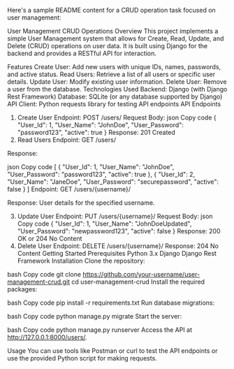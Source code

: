 
Here's a sample README content for a CRUD operation task focused on user management:

User Management CRUD Operations
Overview
This project implements a simple User Management system that allows for Create, Read, Update, and Delete (CRUD) operations on user data. It is built using Django for the backend and provides a RESTful API for interaction.

Features
Create User: Add new users with unique IDs, names, passwords, and active status.
Read Users: Retrieve a list of all users or specific user details.
Update User: Modify existing user information.
Delete User: Remove a user from the database.
Technologies Used
Backend: Django (with Django Rest Framework)
Database: SQLite (or any database supported by Django)
API Client: Python requests library for testing API endpoints
API Endpoints
1. Create User
Endpoint: POST /users/
Request Body:
json
Copy code
{
    "User_Id": 1,
    "User_Name": "JohnDoe",
    "User_Password": "password123",
    "active": true
}
Response: 201 Created
2. Read Users
Endpoint: GET /users/

Response:

json
Copy code
[
    {
        "User_Id": 1,
        "User_Name": "JohnDoe",
        "User_Password": "password123",
        "active": true
    },
    {
        "User_Id": 2,
        "User_Name": "JaneDoe",
        "User_Password": "securepassword",
        "active": false
    }
]
Endpoint: GET /users/{username}/

Response: User details for the specified username.

3. Update User
Endpoint: PUT /users/{username}/
Request Body:
json
Copy code
{
    "User_Id": 1,
    "User_Name": "JohnDoeUpdated",
    "User_Password": "newpassword123",
    "active": false
}
Response: 200 OK or 204 No Content
4. Delete User
Endpoint: DELETE /users/{username}/
Response: 204 No Content
Getting Started
Prerequisites
Python 3.x
Django
Django Rest Framework
Installation
Clone the repository:

bash
Copy code
git clone https://github.com/your-username/user-management-crud.git
cd user-management-crud
Install the required packages:

bash
Copy code
pip install -r requirements.txt
Run database migrations:

bash
Copy code
python manage.py migrate
Start the server:

bash
Copy code
python manage.py runserver
Access the API at http://127.0.0.1:8000/users/.

Usage
You can use tools like Postman or curl to test the API endpoints or use the provided Python script for making requests.
